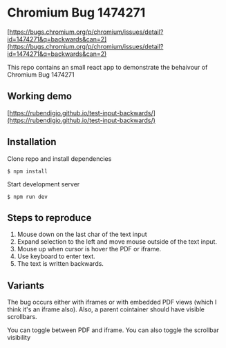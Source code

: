 # Chromium Bug 1474271

[https://bugs.chromium.org/p/chromium/issues/detail?id=1474271&q=backwards&can=2](https://bugs.chromium.org/p/chromium/issues/detail?id=1474271&q=backwards&can=2)

This repo contains an small react app to demonstrate the behaivour of Chromium Bug 1474271

## Working demo

[https://rubendigio.github.io/test-input-backwards/](https://rubendigio.github.io/test-input-backwards/)

## Installation

Clone repo and install dependencies

```
$ npm install
```

Start development server

```
$ npm run dev
```

## Steps to reproduce

 1. Mouse down on the last char of the text input
 2. Expand selection to the left and move mouse outside of the text input.
 3. Mouse up when cursor is hover the PDF or iframe.
 4. Use keyboard to enter text.
 5. The text is written backwards.

 ## Variants

The bug occurs either with iframes or with embedded PDF views (which I think it's an iframe also). Also, a parent cointainer should have visible scrollbars.

You can toggle between PDF and iframe. You can also toggle the scrollbar visibility
